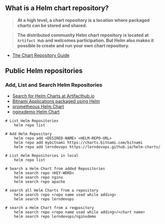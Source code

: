 ## What is a Helm chart repository?

> **At a high level, a chart repository is a location where packaged charts can be stored and shared.**

> **The distributed community Helm chart repository is located at `Artifact Hub` and welcomes participation. But Helm also makes it possible to create and run your own chart repository.**

- [The Chart Repository Guide](https://helm.sh/docs/topics/chart_repository/)

## Public Helm repositories

### Add, List and Search Helm Repositories

- [Search for Helm Charts at Artifacthub.io](https://artifacthub.io/)
- [Bitnami Applications packaged using Helm](https://bitnami.com/stacks/helm)
- [prometheous Helm Chart](https://artifacthub.io/packages/helm/prometheus-community/prometheus)
- [nginxdemo Helm Chart](https://artifacthub.io/packages/helm/sample-helm-charts/nginxdemo)

```t
# List Helm Repositories
    helm repo list

# Add Helm Repository
    helm repo add <DESIRED-NAME> <HELM-REPO-URL>
    helm repo add mybitnami https://charts.bitnami.com/bitnami
    helm repo add lerndevops https://lerndevops.github.io/helm-charts/

# List Helm Repositories in local
    helm repo list

# Search a Helm Chart from added Repositories 
    helm search repo <KEY-WORD>
    helm search repo nginx
    helm search repo apache

# search all Helm Charts from a repository
    helm search repo <repo name used while adding>
    helm search repo lerndevops

# search a Helm Chart from a reqpository 
    helm search repo <repo name used while adding>/<chart name>
    helm search repo lerndevops/nginxdemo
```